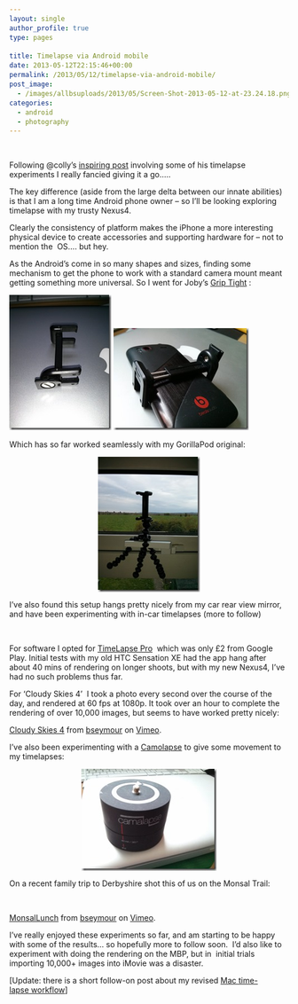 ```yaml
---
layout: single
author_profile: true
type: pages

title: Timelapse via Android mobile
date: 2013-05-12T22:15:46+00:00
permalink: /2013/05/12/timelapse-via-android-mobile/
post_image:
  - /images/allbsuploads/2013/05/Screen-Shot-2013-05-12-at-23.24.18.png
categories:
  - android
  - photography
---
```

&nbsp;

Following @colly’s <a title="http://colly.com/comments/a_little_iphone_video_experiment" href="http://colly.com/comments/a_little_iphone_video_experiment" target="_blank">inspiring post</a> involving some of his timelapse experiments I really fancied giving it a go…..

The key difference (aside from the large delta between our innate abilities) is that I am a long time Android phone owner – so I’ll be looking exploring timelapse with my trusty Nexus4.

Clearly the consistency of platform makes the iPhone a more interesting physical device to create accessories and supporting hardware for – not to mention the  OS…. but hey.

As the Android’s come in so many shapes and sizes, finding some mechanism to get the phone to work with a standard camera mount meant getting something more universal. So I went for Joby’s <a href="http://joby.com/smartphones/griptight-mount/" target="_blank">Grip Tight</a> :

[<img style="display: inline; border: 0px;" title="2013-04-28 17.16.43" src="/images/allbsuploads/2013/05/2013042817.16.43_thumb.jpg" alt="2013-04-28 17.16.43" width="184" height="244" border="0" />](/images/allbsuploads/2013/05/2013042817.16.43.jpg) [<img style="display: inline; border: 0px;" title="2013-04-28 17.17.51" src="/images/allbsuploads/2013/05/2013042817.17.51_thumb.jpg" alt="2013-04-28 17.17.51" width="244" height="184" border="0" />](/images/allbsuploads/2013/05/2013042817.17.51.jpg)

Which has so far worked seamlessly with my GorillaPod original:

[<img style="display: block; float: none; margin-left: auto; margin-right: auto; border: 0px;" title="2013-04-28 17.16.13" src="/images/allbsuploads/2013/05/2013042817.16.13_thumb1.jpg" alt="2013-04-28 17.16.13" width="184" height="244" border="0" />](/images/allbsuploads/2013/05/2013042817.16.131.jpg)

I’ve also found this setup hangs pretty nicely from my car rear view mirror, and have been experimenting with in-car timelapses (more to follow)

&nbsp;

For software I opted for <a href="https://play.google.com/store/apps/details?id=com.ui.LapseItPro&hl=en" target="_blank">TimeLapse Pro</a>  which was only £2 from Google Play. Initial tests with my old HTC Sensation XE had the app hang after about 40 mins of rendering on longer shoots, but with my new Nexus4, I’ve had no such problems thus far.

For ‘Cloudy Skies 4’  I took a photo every second over the course of the day, and rendered at 60 fps at 1080p. It took over an hour to complete the rendering of over 10,000 images, but seems to have worked pretty nicely:



[Cloudy Skies 4](http://vimeo.com/65516152) from [bseymour](http://vimeo.com/bseymour) on [Vimeo](http://vimeo.com).

I’ve also been experimenting with a <a href="http://www.camalapse.com/" target="_blank">Camolapse</a> to give some movement to my timelapses:

[<img style="display: block; float: none; margin-left: auto; margin-right: auto; border: 0px;" title="2013-04-28 17.18.39" src="/images/allbsuploads/2013/05/2013042817.18.39_thumb1.jpg" alt="2013-04-28 17.18.39" width="244" height="184" border="0" />](/images/allbsuploads/2013/05/2013042817.18.391.jpg)

On a recent family trip to Derbyshire shot this of us on the Monsal Trail:

&nbsp;



[MonsalLunch](http://vimeo.com/64998617) from [bseymour](http://vimeo.com/bseymour) on [Vimeo](http://vimeo.com).

I&#8217;ve really enjoyed these experiments so far, and am starting to be happy with some of the results&#8230; so hopefully more to follow soon.  I&#8217;d also like to experiment with doing the rendering on the MBP, but in  initial trials importing 10,000+ images into iMovie was a disaster.

[Update: there is a short follow-on post about my revised [Mac time-lapse workflow](http://allbs.co.uk/2013/07/28/timelapse-workflow-update/ "Timelapse Workflow Update")]

&nbsp;
